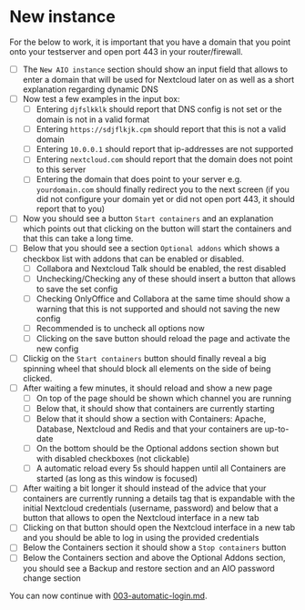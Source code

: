 # New instance

For the below to work, it is important that you have a domain that you point onto your testserver and open port 443 in your router/firewall.

- [ ] The `New AIO instance` section should show an input field that allows to enter a domain that will be used for Nextcloud later on as well as a short explanation regarding dynamic DNS
- [ ] Now test a few examples in the input box:
    - [ ] Entering `djfslkklk` should report that DNS config is not set or the domain is not in a valid format
    - [ ] Entering `https://sdjflkjk.cpm` should report that this is not a valid domain
    - [ ] Entering `10.0.0.1` should report that ip-addresses are not supported
    - [ ] Entering `nextcloud.com` should report that the domain does not point to this server
    - [ ] Entering the domain that does point to your server e.g. `yourdomain.com` should finally redirect you to the next screen (if you did not configure your domain yet or did not open port 443, it should report that to you)
- [ ] Now you should see a button `Start containers` and an explanation which points out that clicking on the button will start the containers and that this can take a long time.
- [ ] Below that you should see a section `Optional addons` which shows a checkbox list with addons that can be enabled or disabled.
    - [ ] Collabora and Nextcloud Talk should be enabled, the rest disabled
    - [ ] Unchecking/Checking any of these should insert a button that allows to save the set config
    - [ ] Checking OnlyOffice and Collabora at the same time should show a warning that this is not supported and should  not saving the new config
    - [ ] Recommended is to uncheck all options now
    - [ ] Clicking on the save button should reload the page and activate the new config
- [ ] Clickig on the `Start containers` button should finally reveal a big spinning wheel that should block all elements on the side of being clicked.
- [ ] After waiting a few minutes, it should reload and show a new page
    - [ ] On top of the page should be shown which channel you are running
    - [ ] Below that, it should show that containers are currently starting
    - [ ] Below that it should show a section with Containers: Apache, Database, Nextcloud and Redis and that your containers are up-to-date
    - [ ] On the bottom should be the Optional addons section shown but with disabled checkboxes (not clickable)
    - [ ] A automatic reload every 5s should happen until all Containers are started (as long as this window is focused)
- [ ] After waiting a bit longer it should instead of the advice that your containers are currently running a details tag that is expandable with the initial Nextcloud credentials (username, password) and below that a button that allows to open the Nextcloud interface in a new tab
- [ ] Clicking on that button should open the Nextcloud interface in a new tab and you should be able to log in using the provided credentials
- [ ] Below the Containers section it should show a `Stop containers` button
- [ ] Below the Containers section and above the Optional Addons section, you should see a Backup and restore section and an AIO password change section

You can now continue with [003-automatic-login.md](./003-automatic-login.md).